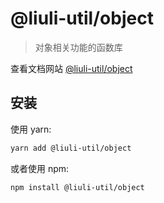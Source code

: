 # @liuli-util/object

> 对象相关功能的函数库

查看文档网站 [@liuli-util/object](https://liuli-utils.rxliuli.com/@liuli-util/object)

## 安装

使用 yarn:

```sh
yarn add @liuli-util/object
```

或者使用 npm:

```sh
npm install @liuli-util/object
```
